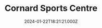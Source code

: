 ---
date: 2024-01-22T18:21:21.000Z
title: Cornard Sports Centre
latitude: 52.02508166585
longitude: 0.7497170230541186
url: http://www.gcsportscentre.co.uk
category: checkin
---